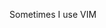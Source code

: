 Sometimes I use VIM
<!---
omarnaman/omarnaman is a ✨ special ✨ repository because its `README.md` (this file) appears on your GitHub profile.
You can click the Preview link to take a look at your changes.
--->
